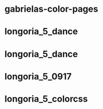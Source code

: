 # gabrielas-color-pages
# longoria_5_dance
# longoria_5_dance
# longoria_5_0917
# longoria_5_colorcss
